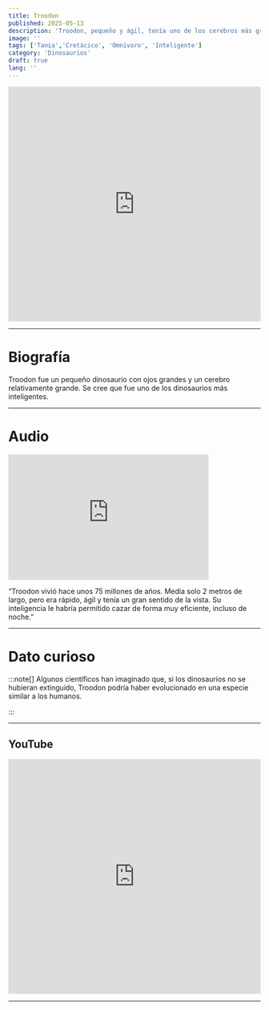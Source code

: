 ```yaml
---
title: Troodon
published: 2025-05-13
description: 'Troodon, pequeño y ágil, tenía uno de los cerebros más grandes en proporción a su cuerpo.'
image: ''
tags: ['Tania','Cretácico', 'Omnívoro', 'Inteligente']
category: 'Dinosaurios'
draft: true 
lang: ''
---
```

<iframe width="100%" height="468" src="https://drive.google.com/file/d/1msi5lRTF2N0TINohfsHdYmotBSfWPLnE/preview" frameborder="0" allowfullscreen></iframe>

---

# Biografía
Troodon fue un pequeño dinosaurio con ojos grandes y un cerebro relativamente grande. Se cree que fue uno de los dinosaurios más inteligentes.


---
# Audio

<iframe width="400" height="250" src="https://drive.google.com/file/d/1pqWyNnJq1DUhow5O_Aa0FY4RL6nnUXOk/preview" frameborder="0" allowfullscreen></iframe>

“Troodon vivió hace unos 75 millones de años. Medía solo 2 metros de largo, pero era rápido, ágil y tenía un gran sentido de la vista. Su inteligencia le habría permitido cazar de forma muy eficiente, incluso de noche.”

---

# Dato curioso
:::note[]
Algunos científicos han imaginado que, si los dinosaurios no se hubieran extinguido, Troodon podría haber evolucionado en una especie similar a los humanos.

:::

---
## YouTube

<iframe width="100%" height="468" src="https://www.youtube.com/embed/nFrW9tUZkQM?si=U6E00WkYkqK6g7jK" title="YouTube video player" frameborder="0" allow="accelerometer; autoplay; clipboard-write; encrypted-media; gyroscope; picture-in-picture; web-share" allowfullscreen></iframe>

---
